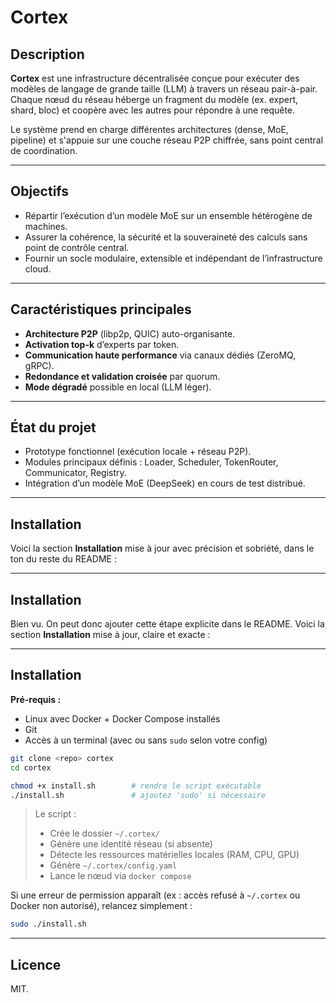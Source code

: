 # Cortex

## Description

**Cortex** est une infrastructure décentralisée conçue pour exécuter des modèles de langage de grande taille (LLM) à travers un réseau pair-à-pair.
Chaque nœud du réseau héberge un fragment du modèle (ex. expert, shard, bloc) et coopère avec les autres pour répondre à une requête.

Le système prend en charge différentes architectures (dense, MoE, pipeline) et s'appuie sur une couche réseau P2P chiffrée, sans point central de coordination.

---

## Objectifs

- Répartir l’exécution d’un modèle MoE sur un ensemble hétérogène de machines.
- Assurer la cohérence, la sécurité et la souveraineté des calculs sans point de contrôle central.
- Fournir un socle modulaire, extensible et indépendant de l’infrastructure cloud.

---

## Caractéristiques principales

- **Architecture P2P** (libp2p, QUIC) auto-organisante.
- **Activation top-k** d’experts par token.
- **Communication haute performance** via canaux dédiés (ZeroMQ, gRPC).
- **Redondance et validation croisée** par quorum.
- **Mode dégradé** possible en local (LLM léger).

---

## État du projet

- Prototype fonctionnel (exécution locale + réseau P2P).
- Modules principaux définis : Loader, Scheduler, TokenRouter, Communicator, Registry.
- Intégration d’un modèle MoE (DeepSeek) en cours de test distribué.

---

## Installation
Voici la section **Installation** mise à jour avec précision et sobriété, dans le ton du reste du README :

---

## Installation

Bien vu. On peut donc ajouter cette étape explicite dans le README. Voici la section **Installation** mise à jour, claire et exacte :

---

## Installation

**Pré-requis :**

- Linux avec Docker + Docker Compose installés
- Git
- Accès à un terminal (avec ou sans `sudo` selon votre config)


```bash
git clone <repo> cortex
cd cortex

chmod +x install.sh        # rendre le script exécutable
./install.sh               # ajoutez 'sudo' si nécessaire
```

> Le script :
> - Crée le dossier `~/.cortex/`
> - Génère une identité réseau (si absente)
> - Détecte les ressources matérielles locales (RAM, CPU, GPU)
> - Génère `~/.cortex/config.yaml`
> - Lance le nœud via `docker compose`

Si une erreur de permission apparaît (ex : accès refusé à `~/.cortex` ou Docker non autorisé), relancez simplement :

```bash
sudo ./install.sh
```

---

## Licence

MIT.
